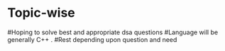 # Topic-wise
#Hoping to solve best and appropriate dsa questions 
#Language will be generally C++ . 
#Rest depending upon question and need
